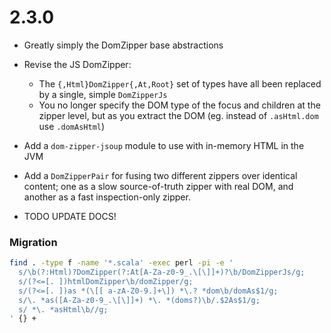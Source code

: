 # 2.3.0

* Greatly simply the DomZipper base abstractions
* Revise the JS DomZipper:
  * The `{,Html}DomZipper{,At,Root}` set of types have all been replaced by a single, simple `DomZipperJs`
  * You no longer specify the DOM type of the focus and children at the zipper level,
    but as you extract the DOM
    (eg. instead of `.asHtml.dom` use `.domAsHtml`)
* Add a `dom-zipper-jsoup` module to use with in-memory HTML in the JVM
* Add a `DomZipperPair` for fusing two different zippers over identical content;
  one as a slow source-of-truth zipper with real DOM,
  and another as a fast inspection-only zipper.

* TODO UPDATE DOCS!

### Migration

```sh
find . -type f -name '*.scala' -exec perl -pi -e '
  s/\b(?:Html)?DomZipper(?:At[A-Za-z0-9_.\[\]]+)?\b/DomZipperJs/g;
  s/(?<=[. ])htmlDomZipper\b/domZipper/g;
  s/(?<=[. ])as *(\[[ a-zA-Z0-9.]+\]) *\.? *dom\b/domAs$1/g;
  s/\. *as([A-Za-z0-9_.\[\]]+) *\. *(doms?)\b/.$2As$1/g;
  s/ *\. *asHtml\b//g;
' {} +
```
